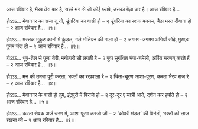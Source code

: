 आज रविवार है, भैरव तेरा वार है,
सच्चे मन से जो कोई ध्यावे, उसका बेड़ा पार है।
आज रविवार है...

होऽऽऽ... मेवानगर का राजा तू तो, डूंगरिया का वासी हो – २
डूंगरिया का रक्षक बनकर, बैठा मस्त दीवाना हो – २
आज रविवार है... ॥१॥

होऽऽऽ... मस्तक मुकुट कानों में कुंडल, गले मोतियन की माला हो – २
जगमग-जगमग अंगियाँ सोहे, मुखड़ा पूनम चंदा हो – २
आज रविवार है... ॥२॥

होऽऽऽ... धूप-तेल से पूजा तेरी, मनोहारी सी लगती है  – २
पुष्प सुगंधित चंपा-चमेली, अर्पित चरणन् करते हैं – २
आज रविवार है... ॥३॥

होऽऽऽ... मन की तमन्ना पूरी करता, भक्तों का रखवाला रे – २
चिंता-चूरण आशा-पूरण, करता भैरव राज रे – २
आज रविवार है... ॥४॥

होऽऽऽ... मेवानगर के वासी हो तुम, इंद्रपुरी में विराजे हो – २
दूर-दूर ए यात्री आते, दर्शन कर हर्षाते हो – २
आज रविवार है... ॥५॥

होऽऽऽ... करता सेवक अर्ज चरण में, आशा पूरण करजो जी – २
‘कोपरी मंडल’ की विनंती, भक्तों की लाज रखना जी – २
आज रविवार है... ॥६॥
